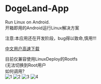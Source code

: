 # DogeLand-App
Run Linux on Android.  
开箱即用的Android运行Linux解决方案  

注意:本应用还在开发阶段，bug得以致命,慎用!!!  

[中文用户高速下载](https://gitee.com/Flytreels/DogeLand-App/releases/1.2.0.1)

目前仅兼容使用LinuxDeploy的Rootfs  
(无法切换到Root用户  
如何调用?  
![1](https://i.loli.net/2020/07/07/diueYWpnbLtIRqh.jpg)
![2](https://i.loli.net/2020/07/07/fcJEPYUK8Vpmd4D.jpg)
![3](https://i.loli.net/2020/07/07/z96OBU85Qy7ZNbG.jpg)
![4](https://i.loli.net/2020/07/07/NJryG8O2Vag4Q5w.jpg)
